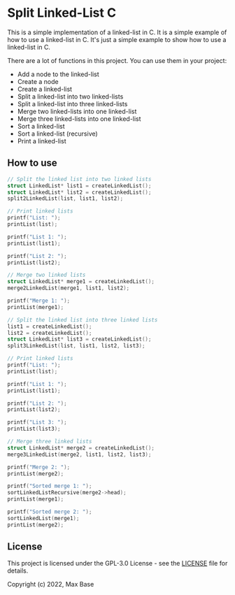 # Split Linked-List C

This is a simple implementation of a linked-list in C. It is a simple example of how to use a linked-list in C. It's just a simple example to show how to use a linked-list in C.

There are a lot of functions in this project. You can use them in your project:

- Add a node to the linked-list
- Create a node
- Create a linked-list
- Split a linked-list into two linked-lists
- Split a linked-list into three linked-lists
- Merge two linked-lists into one linked-list
- Merge three linked-lists into one linked-list
- Sort a linked-list
- Sort a linked-list (recursive)
- Print a linked-list

## How to use

```c
// Split the linked list into two linked lists
struct LinkedList* list1 = createLinkedList();
struct LinkedList* list2 = createLinkedList();
split2LinkedList(list, list1, list2);

// Print linked lists
printf("List: ");
printList(list);

printf("List 1: ");
printList(list1);

printf("List 2: ");
printList(list2);

// Merge two linked lists
struct LinkedList* merge1 = createLinkedList();
merge2LinkedList(merge1, list1, list2);

printf("Merge 1: ");
printList(merge1);

// Split the linked list into three linked lists
list1 = createLinkedList();
list2 = createLinkedList();
struct LinkedList* list3 = createLinkedList();
split3LinkedList(list, list1, list2, list3);

// Print linked lists
printf("List: ");
printList(list);

printf("List 1: ");
printList(list1);

printf("List 2: ");
printList(list2);

printf("List 3: ");
printList(list3);

// Merge three linked lists
struct LinkedList* merge2 = createLinkedList();
merge3LinkedList(merge2, list1, list2, list3);

printf("Merge 2: ");
printList(merge2);

printf("Sorted merge 1: ");
sortLinkedListRecursive(merge2->head);
printList(merge1);

printf("Sorted merge 2: ");
sortLinkedList(merge1);
printList(merge2);
```

## License

This project is licensed under the GPL-3.0 License - see the [LICENSE](LICENSE) file for details.

Copyright (c) 2022, Max Base
